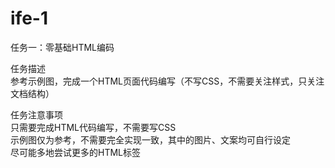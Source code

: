 # ife-1
任务一：零基础HTML编码

任务描述  
参考示例图，完成一个HTML页面代码编写（不写CSS，不需要关注样式，只关注文档结构） 

任务注意事项  
只需要完成HTML代码编写，不需要写CSS  
示例图仅为参考，不需要完全实现一致，其中的图片、文案均可自行设定  
尽可能多地尝试更多的HTML标签  

